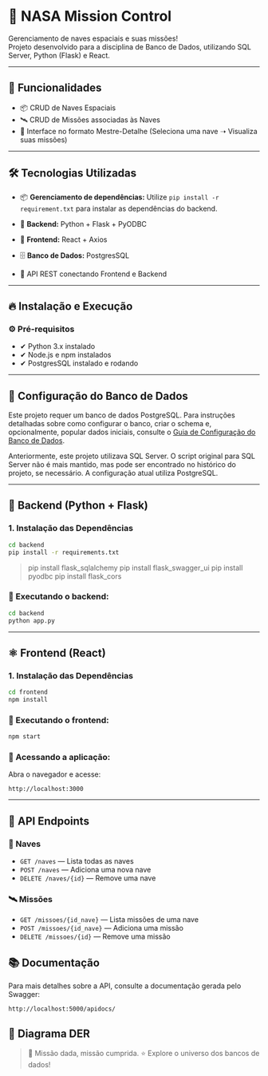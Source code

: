 # 🚀 NASA Mission Control

Gerenciamento de naves espaciais e suas missões!  
Projeto desenvolvido para a disciplina de Banco de Dados, utilizando SQL Server, Python (Flask) e React.

---

## 🌌 Funcionalidades

- 📦 CRUD de Naves Espaciais
- 🛰️ CRUD de Missões associadas às Naves
- 🎯 Interface no formato Mestre-Detalhe (Seleciona uma nave ➝ Visualiza suas missões)

---

## 🛠️ Tecnologias Utilizadas

- 📦 **Gerenciamento de dependências:** Utilize `pip install -r requirement.txt` para instalar as dependências do backend.

- 🔹 **Backend:** Python + Flask + PyODBC
- 🔸 **Frontend:** React + Axios
- 🗄️ **Banco de Dados:** PostgresSQL
- 🔗 API REST conectando Frontend e Backend

---

## 🔥 Instalação e Execução

### ⚙️ Pré-requisitos

- ✔ Python 3.x instalado
- ✔ Node.js e npm instalados
- ✔ PostgresSQL instalado e rodando

---

## 📄 Configuração do Banco de Dados

Este projeto requer um banco de dados PostgreSQL. Para instruções detalhadas sobre como configurar o banco, criar o schema e, opcionalmente, popular dados iniciais, consulte o [Guia de Configuração do Banco de Dados](database/README.md).

Anteriormente, este projeto utilizava SQL Server. O script original para SQL Server não é mais mantido, mas pode ser encontrado no histórico do projeto, se necessário. A configuração atual utiliza PostgreSQL.

---


## 🐍 Backend (Python + Flask)
### 1. Instalação das Dependências

```bash
cd backend
pip install -r requirements.txt
```

> pip install flask_sqlalchemy
> pip install flask_swagger_ui
> pip install pyodbc
> pip install flask_cors

### 🔸 Executando o backend:
```bash
cd backend
python app.py
```

---

## ⚛️ Frontend (React)
### 1. Instalação das Dependências

```bash
cd frontend
npm install
```
### 🔸 Executando o frontend:
```bash 
npm start
```
### 🔸 Acessando a aplicação:
Abra o navegador e acesse:
```
http://localhost:3000
```

---

## 🔗 API Endpoints

### 🚀 Naves
- `GET /naves` — Lista todas as naves
- `POST /naves` — Adiciona uma nova nave
- `DELETE /naves/{id}` — Remove uma nave

### 🛰️ Missões
- `GET /missoes/{id_nave}` — Lista missões de uma nave
- `POST /missoes/{id_nave}` — Adiciona uma missão
- `DELETE /missoes/{id}` — Remove uma missão


## 📚 Documentação
Para mais detalhes sobre a API, consulte a documentação gerada pelo Swagger:
```
http://localhost:5000/apidocs/
```

## 📑 Diagrama DER


>🌟 Missão dada, missão cumprida.
>⭐ Explore o universo dos bancos de dados!